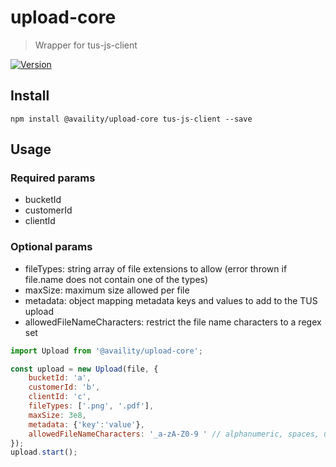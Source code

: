 # upload-core
> Wrapper for tus-js-client

[![Version](https://img.shields.io/npm/v/@availity/upload-core.svg?style=for-the-badge)](https://www.npmjs.com/package/@availity/upload-core)

## Install

```
npm install @availity/upload-core tus-js-client --save
```

## Usage

### Required params

- bucketId
- customerId
- clientId

### Optional params

- fileTypes: string array of file extensions to allow (error thrown if file.name does not contain one of the types)
- maxSize: maximum size allowed per file
- metadata: object mapping metadata keys and values to add to the TUS upload
- allowedFileNameCharacters: restrict the file name characters to a regex set

```js
import Upload from '@availity/upload-core';

const upload = new Upload(file, {
    bucketId: 'a',
    customerId: 'b',
    clientId: 'c',
    fileTypes: ['.png', '.pdf'],
    maxSize: 3e8,
    metadata: {'key':'value'},
    allowedFileNameCharacters: '_a-zA-Z0-9 ' // alphanumeric, spaces, underscore
});
upload.start();
```


